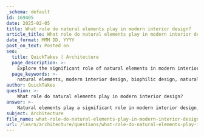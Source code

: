 ```yaml
---
_schema: default
id: 169405
date: 2025-02-05
title: What role do natural elements play in modern interior design?
article_title: What role do natural elements play in modern interior design?
date_format: MMM DD, YYYY
post_on_text: Posted on
seo:
  title: QuickTakes | Architecture
  page_description: >-
    Explore the significant role of natural elements in modern interior design, focusing on biophilic design, natural light, sustainable materials, and their impact on well-being.
  page_keywords: >-
    natural elements, modern interior design, biophilic design, natural light, natural materials, sustainability, color palette, spatial design, organic shapes, interior aesthetics
author: QuickTakes
question: >-
    What role do natural elements play in modern interior design?
answer: >-
    Natural elements play a significant role in modern interior design, contributing to both aesthetic appeal and the overall well-being of occupants. Here are several key aspects of how natural elements are integrated into contemporary interior spaces:\n\n1. **Biophilic Design**: This design philosophy emphasizes the connection between humans and nature. Incorporating natural elements such as plants, water features, and natural light can enhance mood, reduce stress, and improve overall health. For example, the use of indoor plants not only beautifies a space but also improves air quality.\n\n2. **Natural Light**: Maximizing natural light is a fundamental aspect of modern interior design. Large windows, skylights, and open layouts allow sunlight to flood interiors, creating a warm and inviting atmosphere. This approach not only reduces reliance on artificial lighting but also fosters a sense of connection to the outdoors.\n\n3. **Natural Materials**: The use of materials such as wood, stone, and bamboo is prevalent in modern interiors. These materials not only add texture and warmth but also promote sustainability. For instance, reclaimed wood can be used for flooring or furniture, providing a rustic charm while minimizing environmental impact.\n\n4. **Color Palette**: Natural elements influence color choices in interior design. Earthy tones, greens, and blues are often used to evoke a sense of calm and tranquility, reflecting the colors found in nature. This can create a soothing environment that enhances relaxation and comfort.\n\n5. **Spatial Design**: The layout of spaces can also reflect natural elements. Open floor plans that mimic the flow of nature can create a sense of spaciousness and freedom. Additionally, incorporating organic shapes and forms in furniture and decor can soften the overall aesthetic and promote a more harmonious environment.\n\n6. **Symbolism and Motifs**: As seen in the Sugamo Shinkin Bank's design, motifs inspired by nature, such as dandelion puffs, can add a whimsical and inviting touch to interiors. These symbolic elements can enhance the narrative of a space, making it more engaging for users.\n\n7. **Sustainability**: The integration of natural elements often aligns with sustainable design practices. By using eco-friendly materials and designs that promote energy efficiency, modern interiors can contribute to environmental conservation while providing a healthier living space.\n\nIn summary, natural elements in modern interior design not only enhance the aesthetic quality of spaces but also promote well-being, sustainability, and a deeper connection to the environment. This holistic approach to design reflects a growing awareness of the importance of nature in our daily lives.
subject: Architecture
file_name: what-role-do-natural-elements-play-in-modern-interior-design.md
url: /learn/architecture/questions/what-role-do-natural-elements-play-in-modern-interior-design
---
```


&nbsp;